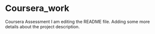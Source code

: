# Coursera_work
Coursera Assessment
I am editing the README file. Adding some more details about the project description.
